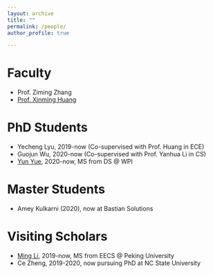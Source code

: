 ```yaml
---
layout: archive
title: ""
permalink: /people/
author_profile: true

---
```


# Faculty
* Prof. Ziming Zhang
* [Prof. Xinming Huang](http://users.wpi.edu/~xhuang/)

# PhD Students
* Yecheng Lyu, 2019-now (Co-supervised with Prof. Huang in ECE)
* Guojun Wu, 2020-now (Co-supervised with Prof. Yanhua Li in CS)
* [Yun Yue](https://yunyuny.com/), 2020-now, MS from DS @ WPI

# Master Students
* Amey Kulkarni (2020), now at Bastian Solutions

# Visiting Scholars
* [Ming Li](https://ming1993li.github.io), 2019-now, MS from EECS @ Peking University
* Ce Zheng, 2019-2020, now pursuing PhD at NC State University
